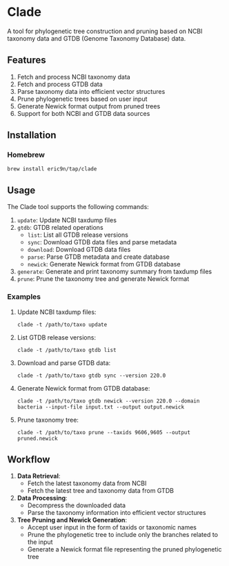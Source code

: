# Clade

A tool for phylogenetic tree construction and pruning based on NCBI taxonomy data and GTDB (Genome Taxonomy Database) data.

## Features

1. Fetch and process NCBI taxonomy data
2. Fetch and process GTDB data
3. Parse taxonomy data into efficient vector structures
4. Prune phylogenetic trees based on user input
5. Generate Newick format output from pruned trees
6. Support for both NCBI and GTDB data sources


## Installation

### Homebrew
```
brew install eric9n/tap/clade
```

## Usage

The Clade tool supports the following commands:

1. `update`: Update NCBI taxdump files
2. `gtdb`: GTDB related operations
   - `list`: List all GTDB release versions
   - `sync`: Download GTDB data files and parse metadata
   - `download`: Download GTDB data files
   - `parse`: Parse GTDB metadata and create database
   - `newick`: Generate Newick format from GTDB database
3. `generate`: Generate and print taxonomy summary from taxdump files
4. `prune`: Prune the taxonomy tree and generate Newick format

### Examples

1. Update NCBI taxdump files:
   ```
   clade -t /path/to/taxo update
   ```

2. List GTDB release versions:
   ```
   clade -t /path/to/taxo gtdb list
   ```

3. Download and parse GTDB data:
   ```
   clade -t /path/to/taxo gtdb sync --version 220.0
   ```

4. Generate Newick format from GTDB database:
   ```
   clade -t /path/to/taxo gtdb newick --version 220.0 --domain bacteria --input-file input.txt --output output.newick
   ```

5. Prune taxonomy tree:
   ```
   clade -t /path/to/taxo prune --taxids 9606,9605 --output pruned.newick
   ```

## Workflow

1. **Data Retrieval**:
   - Fetch the latest taxonomy data from NCBI
   - Fetch the latest tree and taxonomy data from GTDB
2. **Data Processing**:
   - Decompress the downloaded data
   - Parse the taxonomy information into efficient vector structures
3. **Tree Pruning and Newick Generation**:
   - Accept user input in the form of taxids or taxonomic names
   - Prune the phylogenetic tree to include only the branches related to the input
   - Generate a Newick format file representing the pruned phylogenetic tree
